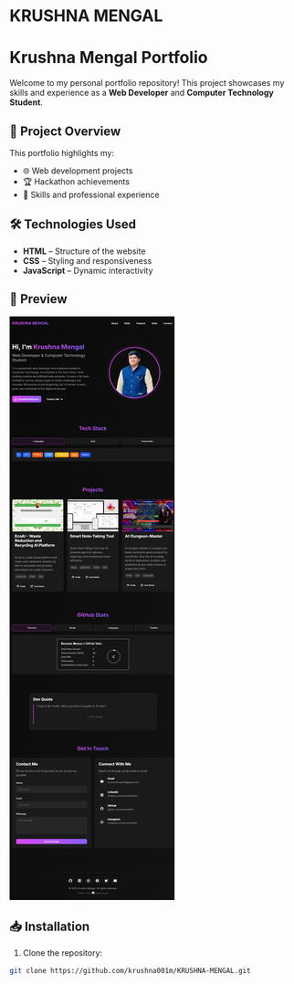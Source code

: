 # KRUSHNA MENGAL
# Krushna Mengal Portfolio

Welcome to my personal portfolio repository! This project showcases my skills and experience as a **Web Developer** and **Computer Technology Student**.

## 🚀 Project Overview
This portfolio highlights my:
- 🌐 Web development projects  
- 🏆 Hackathon achievements  
- 📜 Skills and professional experience  

## 🛠️ Technologies Used
- **HTML** – Structure of the website  
- **CSS** – Styling and responsiveness  
- **JavaScript** – Dynamic interactivity  

## 📸 Preview
![Portfolio Screenshot](Src/Portfolio-Preview.png)

## 📥 Installation
1. Clone the repository:  
```bash
git clone https://github.com/krushna001m/KRUSHNA-MENGAL.git
